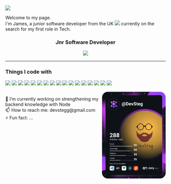 <img src="https://media.giphy.com/media/MeJgB3yMMwIaHmKD4z/giphy.gif" align="center" width=400/>

<p>
  Welcome to my page.<br/>I'm James, a junior software developer from the UK <img src="https://img.icons8.com/doodle/48/000000/great-britain.png" width="20"/> currently on the search for my first role in Tech.<br/>
</p>
<div align=center>
  <h3>Jnr Software Developer</h3>
  <img src="https://media.giphy.com/media/hqU2KkjW5bE2v2Z7Q2/giphy.gif" width="200"/>
</div>
<hr/>

<h3>Things I code with</h3>
<div>
  <img src="https://img.shields.io/badge/React-61DBFB?style=flat&logo=react&logoColor=white"/>
  <img src="https://img.shields.io/badge/JavaScript-F0DB4F?style=flat&logo=javascript&logoColor=white"/>
  <img src="https://img.shields.io/badge/NodeJS-3C873A?style=flat&logo=nodedotjs&logoColor=white"/>
  <img src="https://img.shields.io/badge/Express-red?style=flat&logo=express&logoColor=white">
  <img src="https://img.shields.io/badge/MongoDB-4DB33D?style=flat&logo=mongodb&logoColor=white"/>
  <img src="https://img.shields.io/badge/HTML5-e34c26?style=flat&logo=html5&logoColor=white"/>
  <img src="https://img.shields.io/badge/CSS-264de4?style=flat&logo=css3&logoColor=white">
  <img src="https://img.shields.io/badge/SASS-cd6799?style=flat&logo=sass&logoColor=white"/>
  <img src="https://img.shields.io/badge/Python-4B8BBE?style=flat&logo=python&logoColor=white"/>
  <img src="https://img.shields.io/badge/Git-F1502F?style=flat&logo=git&logoColor=white"/>
  <img src="https://img.shields.io/badge/Affinity-a6e137?style=flat&logo=affinity&logoColor=white"/>
  <img src="https://img.shields.io/badge/Vite-BD34FE?style=flat&logo=vite&logoColor=white">
  <img src="https://img.shields.io/badge/NPM-CC3534?style=flat&logo=npm&logoColor=white">
  <img src="https://img.shields.io/badge/Postman-EF5B25?style=flat&logo=postman&logoColor=white">
  <img src="https://img.shields.io/badge/Heroku-6762A6?style=flat&logo=heroku&logoColor=white">
  <img src="https://img.shields.io/badge/Netlify-20c6b7?style=flat&logo=netlify&logoColor=white">
  <img src="https://img.shields.io/badge/Chrome-1DA462?style=flat&logo=googlechrome&logoColor=white">
</div>
<br/>
 <a href="https://app.daily.dev/DevSteg"><img src="https://github.com/DevSteg/DevSteg/blob/main/devcard.svg" width="200" align=right alt="James Stephens's Dev Card"/></a>
<p align=left>
  🔭 I’m currently working on strengthening my backend knowledge with Node<br/>
  📫 How to reach me: devstegg@gmail.com<br/>
  ⚡ Fun fact: ...
</p>
